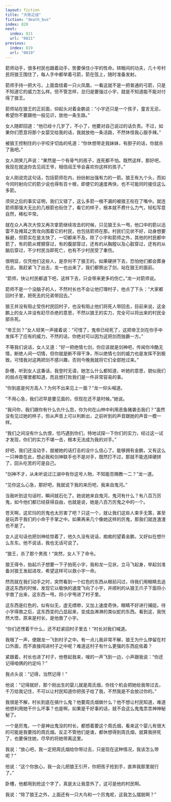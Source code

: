 ```yaml
---
layout: fiction
title: "大败之战"
fiction: "death_bus"
index: 820
next:
  index: 821
  url: "0821"
previous:
  index: 819
  url: "0819"
---
```

箭师动手，很多村民也跟着动手，势要保住小宇的性命。转眼间的功夫，几十号村民将狼王围住了，每人手中都举着弓箭，箭在弦上，随时准备发射。

箭师手持一把大弓，上面盘绕着一只火凤凰，一看这就不是一把普通的弓箭，只是不知道它的威力怎么样。但不管怎样，总归是要强过小宇，就是不知道能不能对付得了狼王。

箭师站在狼王的正前面，仰起头对着金鹏说：“小宇还只是一个孩子，童言无忌，希望你不要跟他一般见识，放他一条生路。”

女人随即回道：“他已经十几岁了，不小了，他要对自己说过的话负责。不过，如果你们愿意将那个女婴交给我的话，我就放他一条活路，不然休怪我心狠手辣。”

被狼王控制住的小宇咬牙切齿的吼道：“你休想带走我妹妹，有胆子的话，你就杀了我吧。”

女人阴笑几声说：“果然是一个有骨气的孩子，连死都不怕。既然这样，那好吧，我现在就送你去见阎王爷，相信阎王爷会喜欢你这样的孩子。”

女人刚说完这句话，包括箭师在内，纷纷射出强有力的一箭。狼王有九个头，而如今同时射向它的箭少说也得有百十根，即便它的速度再快，也不可能同时接住这么多箭。

须臾之后的事实证明，我们又错了，这么多箭一根不漏的被狼王衔在了嘴中。就连箭师那强大无比的几根箭也衔住了，看它的样子，根本就不费什么力气，轻松写意自然，稀松平常。

就在众人再次大惊又再次拿箭继续攻击的时候，只见狼王头一甩，他口中的箭以迅雷不及掩耳之势攻向围着它的村民，也包括箭师在那。村民们见状不好，动身想要躲避，但箭实在是太快了，一切都来不及，除了小宇和箭师之外，其他的村民都中箭了，有的箭从臂膀穿过，有的腹部穿过，还有的从胸膛以及心脏穿过，还有的从脑后穿过，不少村民当即死亡，也有不少村民受了重伤。

很明显，仅凭他们这些人，是奈何不了狼王的。如果硬拼下去，恐怕他们都会葬身在此。我赶紧飞了出去，龙一也出来了，我们都祭出了剑，站在狼王的面前。

“箭师，快让村民都退下吧，这样下去，只会带来更多的伤亡。”龙一对箭师说。

箭师不是一个没脑子的人，不然村长也不会让他打理村子，他点了下头：“大家都回村子里，把死去的兄弟带回去。”

狼王并没有阻止受伤村民回村子，也没有阻止他们将死人带回去，目前来说，这金鹏上的女人并没有赶尽杀绝的意思，不然以狼王的实力，完全可以将出来的村民全部杀死。

“帝王剑？”女人轻笑一声接着说：“可惜了，鬼帝已经死了，这把帝王剑在你手中发挥不了应有的威力，不然的话，你绝对可以因为这把剑而独霸一方。”

不等我们说话，女人又道：“好一把绝情七剑，你应该就是剑神吧，传闻你冷酷无情，断绝人间一切情，但你就是断不得干净，所以绝情七剑的威力也是发挥不到极致。可惜我对这两把剑不感兴趣，否则今晚我就将它们全部抢过来。”

卧槽，听到女人这番话，我登时无语，她怎么什么都知道，听她的意思，貌似我们的弱点在哪里都知道，而且想打败我们是一件非常容易的事。

“你到底是何方高人？为何不出来见上一面？”龙一仰头喊道。

“不用心急，我们迟早是要见面的，但现在还不是时候。”她说。

“我问你，我们跟你有什么仇什么怨，你为何在山林中利用恶鱼猪袭击我们？”虽然没有见过她的样子，但从声音上可以判断出，之前听到的声音跟她的声音一模一样。

“我们之间没有什么仇恨，恰巧遇到你们，特地试探一下你们的实力，经过这一试才发现，你们的实力不堪一击，根本无法成为我的对手。”

好吧，我们还没动手，就被她的话打击的没什么信心了。能够拥有金鹏，又有这么一只神兽在此，想必我和剑神联手也不是对手，既然打不过，那就不能选择硬拼了，回头吃苦的可是自己。

“剑神不才，从未听说过江湖中有你这号人物，不知能否赐教一二？”龙一道。

“见你这么心急，那好吧，我就说下我的来历吧，我来自鬼河。”

当我听到这句话时，瞬间就石化了。她说她来自鬼河，鬼河有什么？有八百万厉鬼，如今他们都已经获得自由，也就是说，她是八百万厉鬼之中的一个。

苍天啊，这尼玛的厉鬼也太厉害了吧？只这一个，就让我们这些人束手无策，甚至是玩弄于我们的小命于手掌之中。如果再来几个像她这样的厉鬼，那我们就连渣渣也不是了。

女人这句话也把剑神给惊着了，他久久没有说话，痴痴的望着金鹏，又好似在想什么东东。他不说话，我也无话可说了。

“狼王，杀了那个男孩！”突然，女人下了命令。

狼王得令，抬起爪子想要一下子拍死小宇，我和龙一见状，立马飞起身，举起剑准备对狼王发起进攻，希望这样可以救小宇一命。

然而就在我们动手之时，突然看到一个红色的东西从眼前闪过，待我们用眼睛去追逐这东西的时候，发现它以极快的速度飞向了小宇，并顺利的从狼王爪子下面将小宇救了出来，这东西一甩，将小宇甩进了村子里。

这东西是红色的，似有似无，虚无缥缈，又加上速度奇快，眼睛不好进行捕捉。待小宇得救之后，这东西变的凸显起来，变成血淋淋的类似蛇的东西。看到这，我恍然大悟，原来是村长，是他救了小宇。

“你们还愣着干什么，还不赶紧回村子里去！”村长对我们喊道。

我哦了一声，便跟龙一飞到村子之中。有一点儿我非常不解，狼王为什么停留在村口外面，而不直接闯进村子之中呢？难道这村子有什么更强的东西庇佑着？

紧跟着，村长也进了村子，他卷起我来，嗖的一声飞到一边，小声跟我说：“你还记得咱俩的约定吗？”

我点头说：“记得，当然记得！”

他说：“记得就好，那个刚出生的婴儿就是周氏烟，你找个机会把她给我带过去，千万给我记住，不可以让村民知道你把孩子给了我，不然我是不会放过你的。”

我很是不解，村长到底在搞什么鬼？他要周氏烟做什么？他不想让村民知道，难道他想利用她干什么坏事？也是啊，如果是干好事的话，就不会这么鬼鬼祟祟神神秘秘了。

一个是厉鬼，一个是神出鬼没的村长，都想着要这个周氏烟，看来这个婴儿有很大的可能是我要找的周氏烟。反正不管他们是谁，都休想得到周氏烟，就算我拼死了，也要保住她，尽早的将她带离这里。

我说：“放心吧，我一定把周氏烟给你带过去，只是现在这种情况，我该怎么带呢？”

他说：“这个你放心，我一会儿把狼王引开，你把孩子抢到手，直奔我那里就行了。”

卧槽，他都用到抢这个字了，真是太让我意外了，这可是他的村民啊。

我说：“除了狼王之外，上面还有一只大鸟和一个厉鬼呢，这我怎么摆脱啊？”